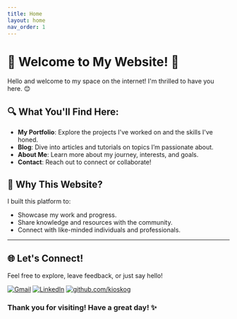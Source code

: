```yaml
---
title: Home
layout: home
nav_order: 1
---
```


# 🌟 Welcome to My Website! 🌟

Hello and welcome to my space on the internet! I'm thrilled to have you here. 😊

## 🔍 What You'll Find Here:
- **My Portfolio**: Explore the projects I've worked on and the skills I've honed.  
- **Blog**: Dive into articles and tutorials on topics I’m passionate about.  
- **About Me**: Learn more about my journey, interests, and goals.  
- **Contact**: Reach out to connect or collaborate!  

<!-- ---

## 🚀 Featured Projects
🔗 [Project 1: Netbird VPN](https://kioskog.github.io/docs/devops/docker/Netbird/)  
📜 [Project 2: Data Visualization Toolkit]()  
💻 [Project 3: DevOps Automation](#)  

--- -->

## 🎯 Why This Website?  
I built this platform to:  
- Showcase my work and progress.  
- Share knowledge and resources with the community.  
- Connect with like-minded individuals and professionals.  

---

## 🌐 Let's Connect!  
Feel free to explore, leave feedback, or just say hello!

[![Gmail](https://img.shields.io/badge/Gmail-D14836?style=for-the-badge&logo=gmail&logoColor=white)](mailto:jatinvashishtha110@gmail.com)
[![LinkedIn](https://img.shields.io/badge/LinkedIn-0077B5?style=for-the-badge&logo=linkedin&logoColor=white)](https://www.linkedin.com/in/jatin-devops/)
[![github.com/kioskog](https://img.shields.io/badge/GitHub-100000?style=for-the-badge&logo=github&logoColor=white)](https://github.com/kioskog)

### Thank you for visiting! Have a great day! ✨
